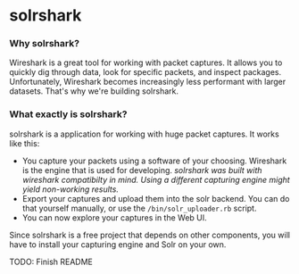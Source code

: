 # solrshark

### Why solrshark?
Wireshark is a great tool for working with packet captures. It allows you to quickly dig through data, look for specific packets, and inspect packages. 
Unfortunately, Wireshark becomes increasingly less performant with larger datasets. That's why we're building solrshark.


### What exactly is solrshark?
solrshark is a application for working with huge packet captures. It works like this:

* You capture your packets using a software of your choosing. Wireshark is the engine that is used for developing.
    *solrshark was built with wireshark compatibilty in mind. Using a different capturing engine might yield non-working results.*
* Export your captures and upload them into the solr backend. You can do that yourself manually, or use the `/bin/solr_uploader.rb` script.
* You can now explore your captures in the Web UI.

Since solrshark is a free project that depends on other components, you will have to install your capturing engine and Solr on your own.


TODO: Finish README
